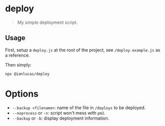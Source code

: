 # deploy

> My simple deployment script.

## Usage

First, setup a `deploy.js` at the root of the project, see `/deploy.example.js` as a reference.

Then simply:

```sh
npx @ianlucas/deploy
```

# Options

-   `--backup <filename>`: name of the file in `/deploys` to be deployed.
-   `--noprocess` or `-n`: script won't mess with `pm2`.
-   `--backup` or `-b`: display deployment information.
